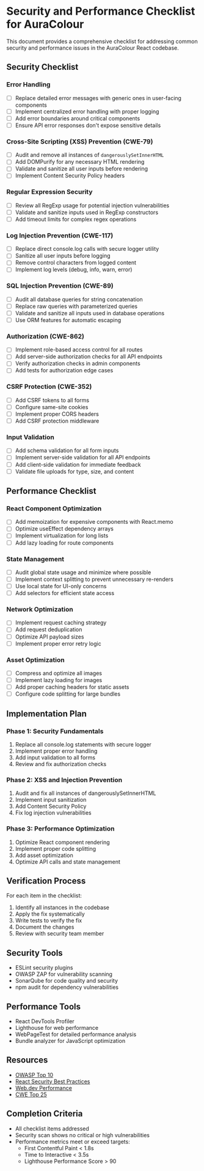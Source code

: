 # Security and Performance Checklist for AuraColour

This document provides a comprehensive checklist for addressing common security and performance issues in the AuraColour React codebase.

## Security Checklist

### Error Handling

- [ ] Replace detailed error messages with generic ones in user-facing components
- [ ] Implement centralized error handling with proper logging
- [ ] Add error boundaries around critical components
- [ ] Ensure API error responses don't expose sensitive details

### Cross-Site Scripting (XSS) Prevention (CWE-79)

- [ ] Audit and remove all instances of `dangerouslySetInnerHTML`
- [ ] Add DOMPurify for any necessary HTML rendering
- [ ] Validate and sanitize all user inputs before rendering
- [ ] Implement Content Security Policy headers

### Regular Expression Security

- [ ] Review all RegExp usage for potential injection vulnerabilities
- [ ] Validate and sanitize inputs used in RegExp constructors
- [ ] Add timeout limits for complex regex operations

### Log Injection Prevention (CWE-117)

- [ ] Replace direct console.log calls with secure logger utility
- [ ] Sanitize all user inputs before logging
- [ ] Remove control characters from logged content
- [ ] Implement log levels (debug, info, warn, error)

### SQL Injection Prevention (CWE-89)

- [ ] Audit all database queries for string concatenation
- [ ] Replace raw queries with parameterized queries
- [ ] Validate and sanitize all inputs used in database operations
- [ ] Use ORM features for automatic escaping

### Authorization (CWE-862)

- [ ] Implement role-based access control for all routes
- [ ] Add server-side authorization checks for all API endpoints
- [ ] Verify authorization checks in admin components
- [ ] Add tests for authorization edge cases

### CSRF Protection (CWE-352)

- [ ] Add CSRF tokens to all forms
- [ ] Configure same-site cookies
- [ ] Implement proper CORS headers
- [ ] Add CSRF protection middleware

### Input Validation

- [ ] Add schema validation for all form inputs
- [ ] Implement server-side validation for all API endpoints
- [ ] Add client-side validation for immediate feedback
- [ ] Validate file uploads for type, size, and content

## Performance Checklist

### React Component Optimization

- [ ] Add memoization for expensive components with React.memo
- [ ] Optimize useEffect dependency arrays
- [ ] Implement virtualization for long lists
- [ ] Add lazy loading for route components

### State Management

- [ ] Audit global state usage and minimize where possible
- [ ] Implement context splitting to prevent unnecessary re-renders
- [ ] Use local state for UI-only concerns
- [ ] Add selectors for efficient state access

### Network Optimization

- [ ] Implement request caching strategy
- [ ] Add request deduplication
- [ ] Optimize API payload sizes
- [ ] Implement proper error retry logic

### Asset Optimization

- [ ] Compress and optimize all images
- [ ] Implement lazy loading for images
- [ ] Add proper caching headers for static assets
- [ ] Configure code splitting for large bundles

## Implementation Plan

### Phase 1: Security Fundamentals

1. Replace all console.log statements with secure logger
2. Implement proper error handling
3. Add input validation to all forms
4. Review and fix authorization checks

### Phase 2: XSS and Injection Prevention

1. Audit and fix all instances of dangerouslySetInnerHTML
2. Implement input sanitization
3. Add Content Security Policy
4. Fix log injection vulnerabilities

### Phase 3: Performance Optimization

1. Optimize React component rendering
2. Implement proper code splitting
3. Add asset optimization
4. Optimize API calls and state management

## Verification Process

For each item in the checklist:

1. Identify all instances in the codebase
2. Apply the fix systematically
3. Write tests to verify the fix
4. Document the changes
5. Review with security team member

## Security Tools

- ESLint security plugins
- OWASP ZAP for vulnerability scanning
- SonarQube for code quality and security
- npm audit for dependency vulnerabilities

## Performance Tools

- React DevTools Profiler
- Lighthouse for web performance
- WebPageTest for detailed performance analysis
- Bundle analyzer for JavaScript optimization

## Resources

- [OWASP Top 10](https://owasp.org/www-project-top-ten/)
- [React Security Best Practices](https://reactjs.org/docs/security.html)
- [Web.dev Performance](https://web.dev/performance/)
- [CWE Top 25](https://cwe.mitre.org/top25/archive/2021/2021_cwe_top25.html)

## Completion Criteria

- All checklist items addressed
- Security scan shows no critical or high vulnerabilities
- Performance metrics meet or exceed targets:
  - First Contentful Paint < 1.8s
  - Time to Interactive < 3.5s
  - Lighthouse Performance Score > 90